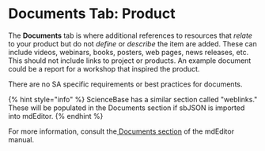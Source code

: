 # Documents Tab: Product

The **Documents** tab is where additional references to resources that _relate_ to your product but do not _define_ or _describe_ the item are added. These can include videos, webinars, books, posters, web pages, news releases, etc. This should not include links to project or products. An example document could be a report for a workshop that inspired the product.

There are no SA specific requirements or best practices for documents.

{% hint style="info" %}
ScienceBase has a similar section called "weblinks." These will be populated in the Documents section if sbJSON is imported into mdEditor.
{% endhint %}

For more information, consult the[ Documents section](https://guide.mdeditor.org/reference/edit-window/metadata/documents-panels/document-section.html) of the mdEditor manual.

